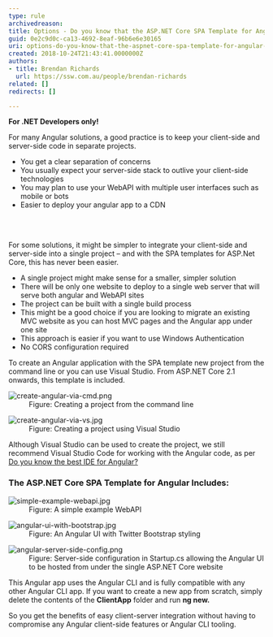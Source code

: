 ```yaml
---
type: rule
archivedreason: 
title: Options - Do you know that the ASP.NET Core SPA Template for Angular uses the Angular CLI?
guid: 0e2c9d0c-ca13-4692-8eaf-96b6e6e30165
uri: options-do-you-know-that-the-aspnet-core-spa-template-for-angular-uses-the-angular-cli
created: 2018-10-24T21:43:41.0000000Z
authors:
- title: Brendan Richards
  url: https://ssw.com.au/people/brendan-richards
related: []
redirects: []

---
```



<p class="ssw15-rteElement-InfoBox"><b>For .NET Developers only!</b></p><p>For many Angular solutions, a good practice is to keep your client-side and server-side code in separate projects.&#160;</p><ul><li>You get a clear separation of concerns</li><li>You usually expect your server-side stack to outlive your client-side technologies</li><li>You may plan to use your WebAPI with multiple user interfaces such as mobile or bots<br></li><li>Easier to deploy your angular app to a CDN<br></li></ul>
<br><excerpt class='endintro'></excerpt><br>
<p>For some solutions, it might be simpler to integrate your client-side and server-side into a single project – and with the SPA templates for ASP.Net Core, this has never been easier.</p><ul><li>A single project might make sense for a smaller, simpler solution<br></li><li>There will be only one website to deploy to a single web server that will serve both angular and WebAPI sites<br></li><li>The project can be built with a single build process<br></li><li>This might be a good choice if you are looking to migrate an existing MVC website as you can host MVC pages and the Angular app under one site<br></li><li>This approach is easier if you want to use Windows Authentication<br></li><li>No CORS configuration required<br></li></ul><p>To create an Angular application with the SPA template new project from the command line or you can use Visual Studio. From ASP.NET Core 2.1 onwards, this template is included.&#160;&#160;</p><dl class="image"><dt><img src="/PublishingImages/create-angular-via-cmd.png" alt="create-angular-via-cmd.png" /></dt><dd>Figure&#58; Creating a project from the command line</dd></dl><dl class="image"><dt><img src="/PublishingImages/create-angular-via-vs.jpg" alt="create-angular-via-vs.jpg" /></dt><dd>Figure&#58; Creating a project using Visual Studio <br></dd></dl><p>Although Visual Studio can be used to create the project, we still recommend Visual Studio Code for working with the Angular code, as per <a href="/_layouts/15/FIXUPREDIRECT.ASPX?WebId=3dfc0e07-e23a-4cbb-aac2-e778b71166a2&amp;TermSetId=07da3ddf-0924-4cd2-a6d4-a4809ae20160&amp;TermId=481b8d76-c2aa-4452-954a-26bb11628ba0">Do you know the best IDE for Angular? </a> <br>
   </p><h3 class="ssw15-rteElement-H3">
    ​​​The ASP.NET Core SPA Template for Angular Includes&#58;&#160;</h3><dl class="image"><dt><img src="/PublishingImages/simple-example-webapi.jpg" alt="simple-example-webapi.jpg" /></dt><dd>Figure&#58; A simple example WebAPI</dd></dl><dl class="image"><dt><img src="/PublishingImages/angular-ui-with-bootstrap.jpg" alt="angular-ui-with-bootstrap.jpg" /></dt><dd>Figure&#58; An Angular UI with Twitter Bootstrap styling</dd></dl><dl class="image"><dt><img src="/PublishingImages/angular-server-side-config.png" alt="angular-server-side-config.png" /></dt><dd>Figure&#58; Server-side configuration in Startup.cs allowing the Angular UI to be hosted from under the single ASP.NET Core website</dd></dl><p>This Angular app uses the Angular CLI and is fully compatible with any other Angular CLI app. If you want to create a new app from scratch, simply delete the contents of the <strong>ClientApp</strong> folder and run <strong>ng new.</strong>&#160;</p><p>So you get the benefits of easy client-server integration without having to compromise any Angular client-side features or Angular CLI tooling.<br></p>


